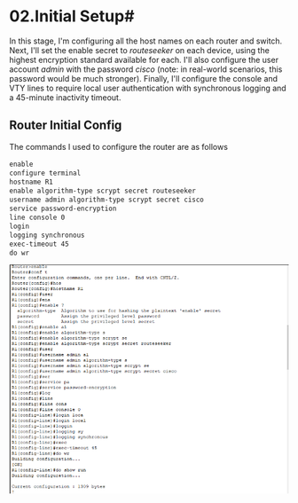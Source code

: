 # 02.Initial Setup#

In this stage, I'm configuring all the host names on each router and switch. Next, I'll set the enable secret to *routeseeker* on each device, using the highest encryption standard available for each. I'll also configure the user account *admin* with the password *cisco* (note: in real-world scenarios, this password would be much stronger). Finally, I'll configure the console and VTY lines to require local user authentication with synchronous logging and a 45-minute inactivity timeout.

## Router Initial Config ## 
The commands I used to configure the router are as follows

```
enable
configure terminal
hostname R1
enable algorithm-type scrypt secret routeseeker
username admin algorithm-type scrypt secret cisco
service password-encryption
line console 0
login 
logging synchronous
exec-timeout 45
do wr
```
![Router Initial Screenshot](https://github.com/RouteSeeker/CCNA_PacketTracer_Lab/blob/main/assets/screenshots/01.Router%20initial%20config.PNG)
